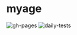 # myage
![gh-pages](https://github.com/ssatosays/myage/actions/workflows/gh-pages.yml/badge.svg)
![daily-tests](https://github.com/ssatosays/myage/actions/workflows/daily-tests.yml/badge.svg)